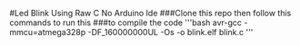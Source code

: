 #Led Blink Using Raw C No Arduino Ide 
###Clone this repo then follow this commands to run this 
###to compile the code 
'''bash
avr-gcc -mmcu=atmega328p -DF_160000000UL -Os -o blink.elf blink.c
'''
